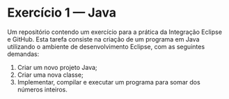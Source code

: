 # Exercício 1 — Java

Um repositório contendo um exercício para a prática da Integração Eclipse e GitHub.
Esta tarefa consiste na criação de um programa em Java utilizando o ambiente de desenvolvimento Eclipse, com as seguintes demandas:

1. Criar um novo projeto Java;
2. Criar uma nova classe;
3. Implementar, compilar e executar um programa para somar dos números inteiros.
